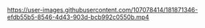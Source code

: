 https://user-images.githubusercontent.com/107078414/181871346-efdb55b5-8546-4d43-903d-bcb992c0550b.mp4
